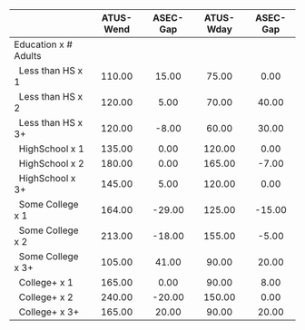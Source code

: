 
|                      |    ATUS-Wend |     ASEC-Gap |    ATUS-Wday |     ASEC-Gap |
| -------------------- | :----------: | :----------: | :----------: | :----------: |
| Education x # Adults |              |              |              |              |
| &nbsp;&nbsp;Less than HS x 1 |       110.00 |        15.00 |        75.00 |         0.00 |
| &nbsp;&nbsp;Less than HS x 2 |       120.00 |         5.00 |        70.00 |        40.00 |
| &nbsp;&nbsp;Less than HS x 3+ |       120.00 |        -8.00 |        60.00 |        30.00 |
| &nbsp;&nbsp;HighSchool x 1 |       135.00 |         0.00 |       120.00 |         0.00 |
| &nbsp;&nbsp;HighSchool x 2 |       180.00 |         0.00 |       165.00 |        -7.00 |
| &nbsp;&nbsp;HighSchool x 3+ |       145.00 |         5.00 |       120.00 |         0.00 |
| &nbsp;&nbsp;Some College x 1 |       164.00 |       -29.00 |       125.00 |       -15.00 |
| &nbsp;&nbsp;Some College x 2 |       213.00 |       -18.00 |       155.00 |        -5.00 |
| &nbsp;&nbsp;Some College x 3+ |       105.00 |        41.00 |        90.00 |        20.00 |
| &nbsp;&nbsp;College+ x 1 |       165.00 |         0.00 |        90.00 |         8.00 |
| &nbsp;&nbsp;College+ x 2 |       240.00 |       -20.00 |       150.00 |         0.00 |
| &nbsp;&nbsp;College+ x 3+ |       165.00 |        20.00 |        90.00 |        20.00 |

